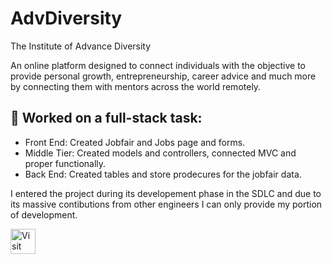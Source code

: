 # AdvDiversity
The Institute of  Advance Diversity

An online platform designed to connect individuals with the objective to provide personal
growth, entrepreneurship, career advice and much more by connecting them with mentors
across the world remotely.

## 🧰  Worked on a full-stack task:
- Front End: Created Jobfair and Jobs page and forms.
- Middle Tier: Created models and controllers, connected MVC and proper functionally.
- Back End: Created tables and store prodecures for the jobfair data.  


I entered the project during its developement phase in the SDLC and due to its massive contibutions from other engineers I can only provide my portion of development.

[<img src='https://cdn.jsdelivr.net/npm/simple-icons@3.0.1/icons/icloud.svg' alt='Visit website' height='40'>](https://advancingdiversity.azurewebsites.net/)  

